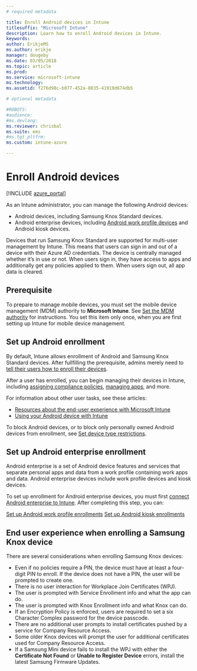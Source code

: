 ```yaml
---
# required metadata

title: Enroll Android devices in Intune
titlesuffix: "Microsoft Intune"
description: Learn how to enroll Android devices in Intune.
keywords:
author: ErikjeMS 
ms.author: erikje
manager: dougeby
ms.date: 03/05/2018
ms.topic: article
ms.prod:
ms.service: microsoft-intune
ms.technology:
ms.assetid: f276d98c-b077-452a-8835-41919d674db5

# optional metadata

#ROBOTS:
#audience:
#ms.devlang:
ms.reviewer: chrisbal
ms.suite: ems
#ms.tgt_pltfrm:
ms.custom: intune-azure

---
```


# Enroll Android devices

[!INCLUDE [azure_portal](./includes/azure_portal.md)]

As an Intune administrator, you can manage the following Android devices:
- Android devices, including Samsung Knox Standard devices.
- Android enterprise devices, including [Android work profile devices](#enable-enrollment-of-android-for-work-devices) and Android kiosk devices.

Devices that run Samsung Knox Standard are supported for multi-user management by Intune. This means that users can sign in and out of a device with their Azure AD credentials. The device is centrally managed whether it’s in use or not. When users sign in, they have access to apps and additionally get any policies applied to them. When users sign out, all app data is cleared.

## Prerequisite

To prepare to manage mobile devices, you must set the mobile device management (MDM) authority to **Microsoft Intune**. See [Set the MDM authority](mdm-authority-set.md) for instructions. You set this item only once, when you are first setting up Intune for mobile device management.

## Set up Android enrollment

By default, Intune allows enrollment of Android and Samsung Knox Standard devices. After fullfilling the prerequisite, admins merely need to [tell their users how to enroll their devices](../intune-user-help/enroll-your-device-in-intune-android.md).

After a user has enrolled, you can begin managing their devices in Intune, including [assigning compliance policies](compliance-policy-create-android.md), [managing apps](app-management.md), and more.

For information about other user tasks, see these articles:

- [Resources about the end-user experience with Microsoft Intune](end-user-educate.md)
- [Using your Android device with Intune](https://docs.microsoft.com/intune-user-help/using-your-android-device-with-intune)

To block Android devices, or to block only personally owned Android devices from enrollment, see [Set device type restrictions](enrollment-restrictions-set.md).

## Set up Android enterprise enrollment

Android enterprise is a set of Android device features and services that separate personal apps and data from a work profile containing work apps and data. Android enterprise devices include work profile devices and kiosk devices. 

To set up enrollment for Android enterprise devices, you must first [connect Android enterprise to Intune](connect-intune-android-enterprise.md). After completing this step, you can:

[Set up Android work profile enrollments](android-work-profile-enroll.md)
[Set up Android kiosk enrollments](android-kiosk-enroll.md)

## End user experience when enrolling a Samsung Knox device
There are several considerations when enrolling Samsung Knox devices:
-	Even if no policies require a PIN, the device must have at least a four-digit PIN to enroll. If the device does not have a PIN, the user will be prompted to create one.
-	There is no user interaction for Workplace Join Certificates (WPJ).
-	The user is prompted with Service Enrollment info and what the app can do.
-	The user is prompted with Knox Enrollment info and what Knox can do.
-	If an Encryption Policy is enforced, users are required to set a six Character Complex password for the device passcode.
-	There are no additional user prompts to install certificates pushed by a service for Company Resource Access.
- Some older Knox devices will prompt the user for additional certificates used for Company Resource Access.
- If a Samsung Mini device fails to install the WPJ with either the **Certificate Not Found** or **Unable to Register Device** errors, install the latest Samsung Firmware Updates.
